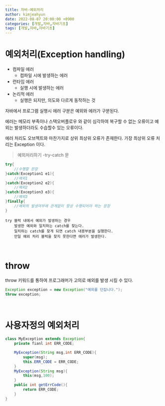 ```yaml
---
title: 자바-예외처리
author: kimjeahyun
date: 2022-08-07 20:00:00 +0900
categories: [개발,자바,자바기초]
tags: [개발,자바,자바기초]
---
```


# 예외처리(Exception handling)

-   컴파일 에러 
    - 컴파일 시에 발생하는 에러
-   런타임 에러
    - 실행 시에 발생하는 에러
-   논리적 에러
    - 실행은 되지만, 의도와 다르게 동작하는 것 

자바에서 프로그램 실행시 에러 구분은 예외와 에러가 구분된다.

에러는 메모리 부족이나 스택오버플로우 와 같이 심각하여 복구할 수 없는 오류이고
예외는 발생하더라도 수습할수 있는 오류이다. 

에러 처리도 오브젝트와 마찬가지로 상위 최상위 오류가 존재한다. 
가장 최상위 오류 처리는 Exception 이다.

> 예외처리하기 -try-catch 문

```java
try{
    //수행할 문장
}catch(Exception1 e1){
    //예외1
}catch(Exception2 e2){
    //예외2
}catch(Exception3 e3){
    //예외3
}finally{
    //예외의 발생여부에 관계없이 항상 수행되어야 하는 문장
}
```

~~~
try 블럭 내에서 예외가 발생하는 경우
    발생한 예외와 일치하는 catch를 찾는다.
    일치하는 catch를 찾게 되면 catch 내용부분을 실행한다.
    만일 예외 처리 블럭을 찾지 못한다면 에러가 발생한다.
~~~

<br>

# throw 

throw 키워드를 통하여 프로그래머가 고의로 예외를 발생 시킬 수 있다.

```java
Exception exception = new Exception("예외를 던집니다.");
throw exception;
```

<br>

# 사용자정의 예외처리

```java
class MyException extends Exception{
    private fianl int ERR_CODE;

    MyException(String msg,int ERR_CODE){
        super(msg);
        this.ERR_CODE = ERR_CODE;
    }
    MyException(String msg){
        this(msg,100);
    }
    public int getErrCode(){
        return ERR_CODE;
    }
}
```